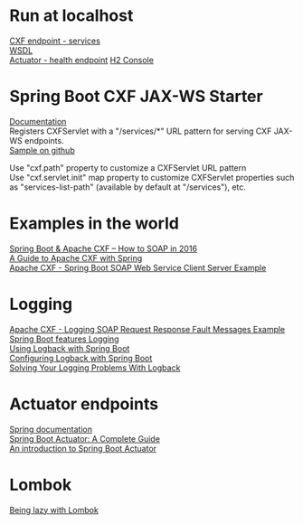 # Run at localhost
[CXF endpoint - services](http://localhost:8080/services)   
[WSDL](http://localhost:8080/services/hello?wsdl)    
[Actuator - health endpoint](http://localhost:8080/health) 
[H2 Console](http://localhost:8080/h2-consolehttp://localhost:8080/h2-console)


# Spring Boot CXF JAX-WS Starter
[Documentation](https://cxf.apache.org/docs/springboot.html)     
Registers CXFServlet with a  "/services/*" URL pattern for serving CXF JAX-WS endpoints.    
[Sample on github](https://github.com/apache/cxf/tree/master/distribution/src/main/release/samples/jaxws_spring_boot)  

Use "cxf.path" property to customize a CXFServlet URL pattern  
Use "cxf.servlet.init" map property to customize CXFServlet properties such as "services-list-path" (available by default at  "/services"), etc.

# Examples in the world
[Spring Boot & Apache CXF – How to SOAP in 2016](https://blog.codecentric.de/en/2016/02/spring-boot-apache-cxf/)    
[A Guide to Apache CXF with Spring](http://www.baeldung.com/apache-cxf-with-spring)  
[Apache CXF - Spring Boot SOAP Web Service Client Server Example](https://www.codenotfound.com/apache-cxf-spring-boot-soap-web-service-client-server-example.html)  

# Logging
[Apache CXF - Logging SOAP Request Response Fault Messages Example](https://www.codenotfound.com/apache-cxf-logging-soap-request-response-fault-messages-example.html)  
[Spring Boot features Logging](https://docs.spring.io/spring-boot/docs/current/reference/html/boot-features-logging.html)      
[Using Logback with Spring Boot](https://springframework.guru/using-logback-spring-boot/)  
[Configuring Logback with Spring Boot](https://lankydanblog.com/2017/08/31/configuring-logback-with-spring-boot/)  
[Solving Your Logging Problems With Logback](https://dzone.com/articles/solving-your-logging-problems-with-logback)  


# Actuator endpoints
[Spring documentation](https://docs.spring.io/spring-boot/docs/current/reference/html/production-ready-endpoints.html)  
[Spring Boot Actuator: A Complete Guide](https://dzone.com/articles/spring-boot-actuator-a-complete-guide)  
[An introduction to Spring Boot Actuator](https://aboullaite.me/an-introduction-to-spring-boot-actuator/)  

# Lombok
[Being lazy with Lombok](https://lankydanblog.com/2017/04/29/being-lazy-with-lombok/)  